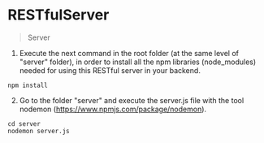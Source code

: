 # RESTfulServer
> Server 

1. Execute the next command in the root folder (at the same level of "server" folder), in order to install all the npm libraries (node_modules) needed for using this RESTful server in your backend.

```
npm install
```

2. Go to the folder "server" and execute the server.js file with the tool nodemon (https://www.npmjs.com/package/nodemon).

```
cd server
nodemon server.js
```

